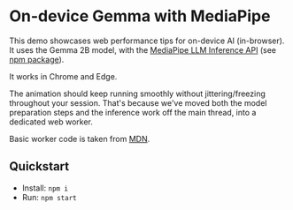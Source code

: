 # On-device Gemma with MediaPipe

This demo showcases web performance tips for on-device AI (in-browser). 
It uses the Gemma 2B model, with the [MediaPipe LLM Inference API](https://ai.google.dev/edge/mediapipe/solutions/genai/llm_inference/web_js) (see [npm package](https://www.npmjs.com/package/@mediapipe/tasks-genai)).

It works in Chrome and Edge.

The animation should keep running smoothly without jittering/freezing throughout your session. That's because we've moved both the model preparation steps and the inference work off the main thread, into a dedicated web worker.

Basic worker code is taken from [MDN](https://developer.mozilla.org/en-US/docs/Web/API/Worker).

## Quickstart

- Install: `npm i`
- Run: `npm start`
